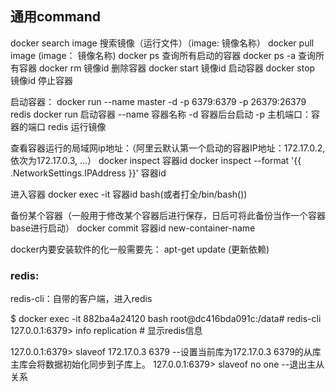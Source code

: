 ## 通用command

docker search image 搜索镜像（运行文件）（image: 镜像名称）
docker pull image (image： 镜像名称)
docker ps 查询所有启动的容器
docker ps  -a  查询所有容器
docker rm 镜像id    删除容器
docker start 镜像id   启动容器
docker stop 镜像id    停止容器

启动容器：
docker run --name master -d  -p 6379:6379 -p 26379:26379  redis
docker run 启动容器
--name 容器名称
-d 容器后台启动
-p 主机端口：容器的端口
redis 运行镜像

查看容器运行的局域网ip地址：（阿里云默认第一个启动的容器IP地址：172.17.0.2, 依次为172.17.0.3, ...）
docker inspect 容器id
docker inspect --format '{{ .NetworkSettings.IPAddress }}' 容器id

进入容器
docker exec -it  容器id bash(或者打全/bin/bash())

备份某个容器（一般用于修改某个容器后进行保存，日后可将此备份当作一个容器base进行启动）
docker commit 容器id new-container-name

docker内要安装软件的化一般需要先： apt-get update (更新依赖)

### redis:

redis-cli：自带的客户端，进入redis

$ docker exec -it 882ba4a24120 bash
root@dc416bda091c:/data# redis-cli
127.0.0.1:6379> info replication  # 显示redis信息

127.0.0.1:6379> slaveof 172.17.0.3 6379 --设置当前库为172.17.0.3 6379的从库 主库会将数据初始化同步到子库上。
127.0.0.1:6379> slaveof no one  --退出主从关系










